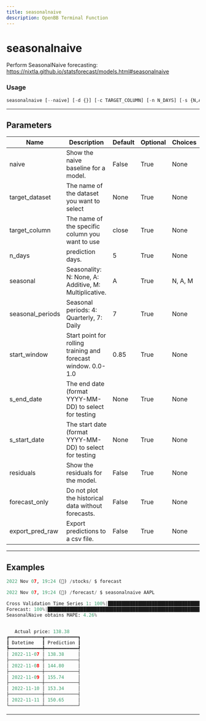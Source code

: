 ```yaml
---
title: seasonalnaive
description: OpenBB Terminal Function
---
```


# seasonalnaive

Perform SeasonalNaive forecasting: https://nixtla.github.io/statsforecast/models.html#seasonalnaive

### Usage

```python
seasonalnaive [--naive] [-d {}] [-c TARGET_COLUMN] [-n N_DAYS] [-s {N,A,M}] [-p SEASONAL_PERIODS] [-w START_WINDOW] [--end S_END_DATE] [--start S_START_DATE] [--residuals] [--forecast-only] [--export-pred-raw]
```

---

## Parameters

| Name | Description | Default | Optional | Choices |
| ---- | ----------- | ------- | -------- | ------- |
| naive | Show the naive baseline for a model. | False | True | None |
| target_dataset | The name of the dataset you want to select | None | True | None |
| target_column | The name of the specific column you want to use | close | True | None |
| n_days | prediction days. | 5 | True | None |
| seasonal | Seasonality: N: None, A: Additive, M: Multiplicative. | A | True | N, A, M |
| seasonal_periods | Seasonal periods: 4: Quarterly, 7: Daily | 7 | True | None |
| start_window | Start point for rolling training and forecast window. 0.0-1.0 | 0.85 | True | None |
| s_end_date | The end date (format YYYY-MM-DD) to select for testing | None | True | None |
| s_start_date | The start date (format YYYY-MM-DD) to select for testing | None | True | None |
| residuals | Show the residuals for the model. | False | True | None |
| forecast_only | Do not plot the historical data without forecasts. | False | True | None |
| export_pred_raw | Export predictions to a csv file. | False | True | None |


---

## Examples

```python
2022 Nov 07, 19:24 (🦋) /stocks/ $ forecast

2022 Nov 07, 19:24 (🦋) /forecast/ $ seasonalnaive AAPL

Cross Validation Time Series 1: 100%|█████████████████████████████████████████████████████████████████████████████████████████████████████████████████████████████████████| 115/115 [00:0200:00, 47.75it/s]
Forecast: 100%|████████████████████████████████████████████████████████████████████████████████████████████████████████████████████████████████████████████████████████████| 1/1 [00:0000:00, 14873.42it/s]
SeasonalNaive obtains MAPE: 4.26% 


   Actual price: 138.38    
┏━━━━━━━━━━━━┳━━━━━━━━━━━━┓
┃ Datetime   ┃ Prediction ┃
┡━━━━━━━━━━━━╇━━━━━━━━━━━━┩
│ 2022-11-07 │ 138.38     │
├────────────┼────────────┤
│ 2022-11-08 │ 144.80     │
├────────────┼────────────┤
│ 2022-11-09 │ 155.74     │
├────────────┼────────────┤
│ 2022-11-10 │ 153.34     │
├────────────┼────────────┤
│ 2022-11-11 │ 150.65     │
└────────────┴────────────┘
```
---
